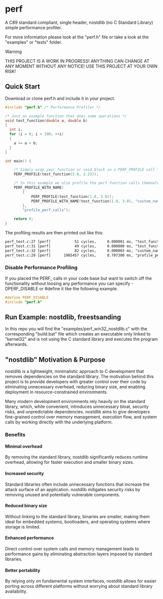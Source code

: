 # perf
A C89 standard compliant, single header, nostdlib (no C Standard Library) simple performance profiler.

For more information please look at the "perf.h" file or take a look at the "examples" or "tests" folder.

> [!WARNING]
> THIS PROJECT IS A WORK IN PROGRESS! ANYTHING CAN CHANGE AT ANY MOMENT WITHOUT ANY NOTICE! USE THIS PROJECT AT YOUR OWN RISK!

## Quick Start

Download or clone perf.h and include it in your project.

```C
#include "perf.h" /* Performance Profiler */

/* Just an example function that does some operations */
void test_function(double a, double b)
{
  int i;
  for (i = 0; i < 100; ++i)
  {
    a += a + b;
  }
}

int main() {

    /* Simply wrap your function or void block in a PERF_PROFILE call */
    PERF_PROFILE(test_function(5.0, 2.23));

    /* In this example we also profile the perf function calls themselv and give it a name */
    PERF_PROFILE_WITH_NAME(
        {
            PERF_PROFILE(test_function(1.0, 3.0));
            PERF_PROFILE_WITH_NAME(test_function(1.0, 3.0), "custom_name");
        },
        "profile_perf_calls");

    return 0;
}
```

The profiling results are then printed out like this:

```txt
perf_test.c:27 [perf]           51 cycles,     0.000001 ms, "test_function(5.0, 2.23)"
perf_test.c:31 [perf]           49 cycles,     0.000000 ms, "test_function(1.0, 3.0)"
perf_test.c:32 [perf]           82 cycles,     0.000003 ms, "custom_name"
perf_test.c:29 [perf]      1985457 cycles,     0.707300 ms, "profile_perf_calls"
```

### Disable Performance Profiling
If you placed the PERF_ calls in your code base but want to switch off the functionality without loosing any performance you can specify -DPERF_DISABLE or #define it like the following example.

```C
#define PERF_DISABLE
#include "perf.h"
```

## Run Example: nostdlib, freestsanding

In this repo you will find the "examples/perf_win32_nostdlib.c" with the corresponding "build.bat" file which
creates an executable only linked to "kernel32" and is not using the C standard library and executes the program afterwards.

## "nostdlib" Motivation & Purpose

nostdlib is a lightweight, minimalistic approach to C development that removes dependencies on the standard library. The motivation behind this project is to provide developers with greater control over their code by eliminating unnecessary overhead, reducing binary size, and enabling deployment in resource-constrained environments.

Many modern development environments rely heavily on the standard library, which, while convenient, introduces unnecessary bloat, security risks, and unpredictable dependencies. nostdlib aims to give developers fine-grained control over memory management, execution flow, and system calls by working directly with the underlying platform.

### Benefits

#### Minimal overhead
By removing the standard library, nostdlib significantly reduces runtime overhead, allowing for faster execution and smaller binary sizes.

#### Increased security
Standard libraries often include unnecessary functions that increase the attack surface of an application. nostdlib mitigates security risks by removing unused and potentially vulnerable components.

#### Reduced binary size
Without linking to the standard library, binaries are smaller, making them ideal for embedded systems, bootloaders, and operating systems where storage is limited.

#### Enhanced performance
Direct control over system calls and memory management leads to performance gains by eliminating abstraction layers imposed by standard libraries.

#### Better portability
By relying only on fundamental system interfaces, nostdlib allows for easier porting across different platforms without worrying about standard library availability.
